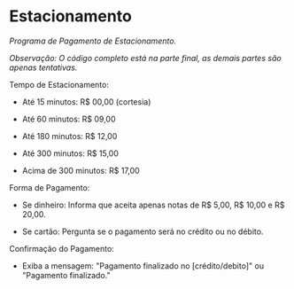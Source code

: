 # Estacionamento
*Programa de Pagamento de Estacionamento.*

*Observação: O código completo está na parte final, as demais partes são apenas tentativas.*

Tempo de Estacionamento:

- Até 15 minutos: R$ 00,00 (cortesia)

- Até 60 minutos: R$ 09,00

- Até 180 minutos: R$ 12,00

- Até 300 minutos: R$ 15,00

- Acima de 300 minutos: R$ 17,00

Forma de Pagamento:

- Se dinheiro: Informa que aceita apenas notas de R$ 5,00, R$ 10,00 e R$ 20,00.

- Se cartão: Pergunta se o pagamento será no crédito ou no débito.

Confirmação do Pagamento:

- Exiba a mensagem: "Pagamento finalizado no [crédito/debito]" ou "Pagamento finalizado."
